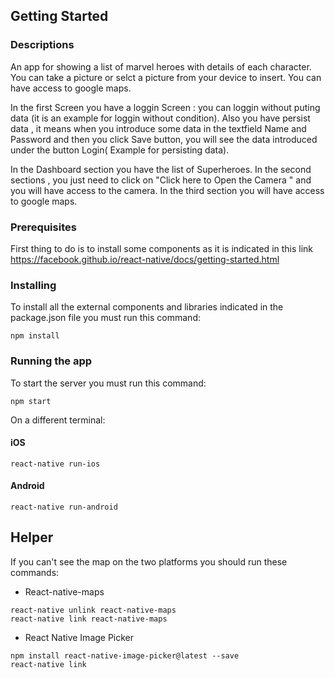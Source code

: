 

## Getting Started

### Descriptions

An app for showing a list of marvel heroes with details of each character.
You can take a picture or selct a picture from your device to insert.
You can have access to google maps.

In the first Screen you have a loggin Screen :  you can loggin without puting data (it is an example for loggin without condition).
Also you have persist data , it means when you introduce some data in the textfield Name and Password and then you click Save button,
you will see the data introduced under the button Login( Example for persisting data).

In the Dashboard section you have the list of Superheroes.
In the second sections , you just need to click on "Click here to Open the Camera " and you will have access to the camera.
In the third section you will have access to google maps.


### Prerequisites

First thing to do is to install some components as it is indicated in this link https://facebook.github.io/react-native/docs/getting-started.html

### Installing

To install all the external components and libraries indicated in the package.json file you must run this command:

```
npm install
```

### Running the app

To start the server you must run this command:

```
npm start
```

On a different terminal:

#### iOS

```
react-native run-ios
```

#### Android

```
react-native run-android
```



## Helper

If you can't see the map on the two platforms you should run these commands:

- React-native-maps

```
react-native unlink react-native-maps
react-native link react-native-maps
```

- React Native Image Picker

```
npm install react-native-image-picker@latest --save
react-native link
```



